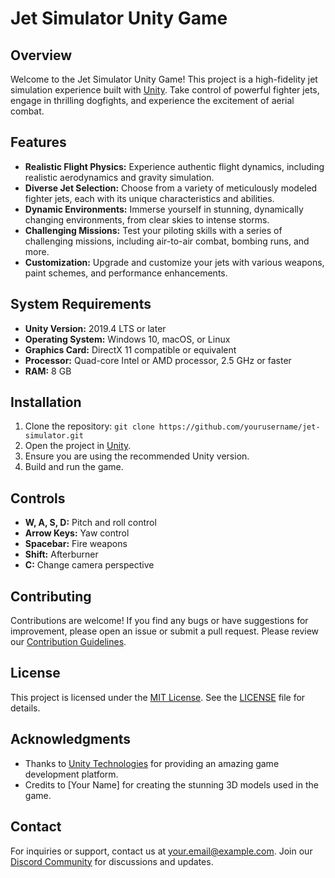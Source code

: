 # Jet Simulator Unity Game

## Overview

Welcome to the Jet Simulator Unity Game! This project is a high-fidelity jet simulation experience built with [Unity](https://unity.com/). Take control of powerful fighter jets, engage in thrilling dogfights, and experience the excitement of aerial combat.

## Features

- **Realistic Flight Physics:** Experience authentic flight dynamics, including realistic aerodynamics and gravity simulation.
- **Diverse Jet Selection:** Choose from a variety of meticulously modeled fighter jets, each with its unique characteristics and abilities.
- **Dynamic Environments:** Immerse yourself in stunning, dynamically changing environments, from clear skies to intense storms.
- **Challenging Missions:** Test your piloting skills with a series of challenging missions, including air-to-air combat, bombing runs, and more.
- **Customization:** Upgrade and customize your jets with various weapons, paint schemes, and performance enhancements.

## System Requirements

- **Unity Version:** 2019.4 LTS or later
- **Operating System:** Windows 10, macOS, or Linux
- **Graphics Card:** DirectX 11 compatible or equivalent
- **Processor:** Quad-core Intel or AMD processor, 2.5 GHz or faster
- **RAM:** 8 GB

## Installation

1. Clone the repository: `git clone https://github.com/yourusername/jet-simulator.git`
2. Open the project in [Unity](https://unity.com/).
3. Ensure you are using the recommended Unity version.
4. Build and run the game.

## Controls

- **W, A, S, D:** Pitch and roll control
- **Arrow Keys:** Yaw control
- **Spacebar:** Fire weapons
- **Shift:** Afterburner
- **C:** Change camera perspective

## Contributing

Contributions are welcome! If you find any bugs or have suggestions for improvement, please open an issue or submit a pull request. Please review our [Contribution Guidelines](CONTRIBUTING.md).

## License

This project is licensed under the [MIT License](LICENSE). See the [LICENSE](LICENSE) file for details.

## Acknowledgments

- Thanks to [Unity Technologies](https://unity.com/) for providing an amazing game development platform.
- Credits to [Your Name] for creating the stunning 3D models used in the game.

## Contact

For inquiries or support, contact us at [your.email@example.com](mailto:your.email@example.com). Join our [Discord Community](https://discord.gg/example) for discussions and updates.

